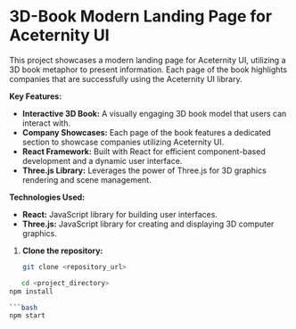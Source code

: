 # 3D-Book Modern Landing Page for Aceternity UI

This project showcases a modern landing page for Aceternity UI, utilizing a 3D book metaphor to present information. Each page of the book highlights companies that are successfully using the Aceternity UI library.

**Key Features:**

* **Interactive 3D Book:** A visually engaging 3D book model that users can interact with.
* **Company Showcases:** Each page of the book features a dedicated section to showcase companies utilizing Aceternity UI.
* **React Framework:** Built with React for efficient component-based development and a dynamic user interface.
* **Three.js Library:** Leverages the power of Three.js for 3D graphics rendering and scene management.

**Technologies Used:**

* **React:** JavaScript library for building user interfaces.
* **Three.js:** JavaScript library for creating and displaying 3D computer graphics.

1. **Clone the repository:**
   ```bash
   git clone <repository_url>

```bash
   cd <project_directory>
npm install

```bash
npm start